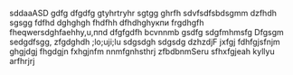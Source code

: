 sddaaASD
gdfg
dfgdfg
gtyhrtryhr
sgtgg
ghrfh
sdvfsdfsbdsgmm
dzfhdh
sgsgg
fdfhd
dghghgh
fhdfhh
dfhdhghукпи
frgdhgfh
fheqwersdghfaehhy,u,ппd
dfgfgdfh
bcvnnmb
gsdfg
sdgfmhmsfg
Dfgsgm
sedgdfsgg,
zfgdghdh
;lo;uji;lu
sdgsdgh
sdgsdg
dzhzdjF
jxfgj
fdhfgjsfnjm
ghgjdgj
fhgdgjn
fxhgjnfm
nnmfgnhsthrj
zfbdbnmSeru
sfhxfgjeah
kyllyu
arfhrjrj
